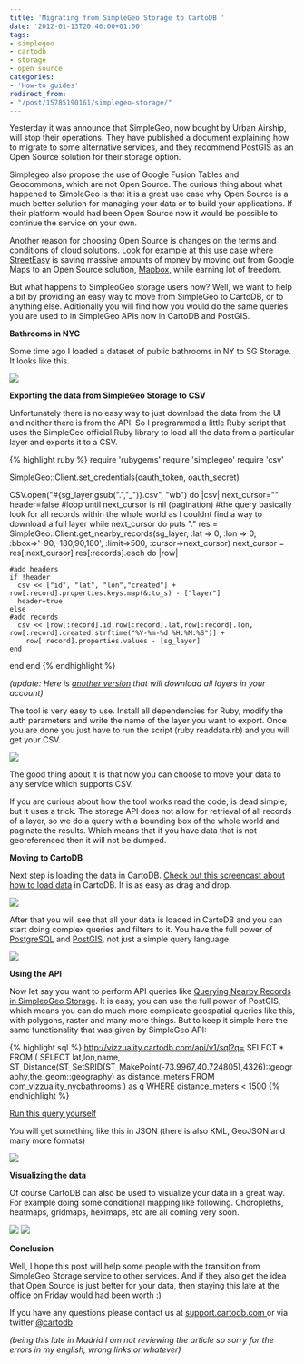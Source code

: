 ```yaml
---
title: 'Migrating from SimpleGeo Storage to CartoDB '
date: '2012-01-13T20:40:00+01:00'
tags:
- simplegeo
- cartodb
- storage
- open source
categories:
- 'How-to guides'
redirect_from:
- "/post/15785190161/simplegeo-storage/"
---
```


Yesterday it was announce that SimpleGeo, now bought by Urban Airship, will stop their operations. They have published a document explaining how to migrate to some alternative services, and they recommend PostGIS as an Open Source solution for their storage option. 

Simplegeo also propose the use of Google Fusion Tables and Geocommons, which are not Open Source. The curious thing about what happened to SimpleGeo is that it is a great use case why Open Source is a much better solution for managing your data or to build your applications. If their platform would had been Open Source now it would be possible to continue the service on your own.

Another reason for choosing Open Source is changes on the terms and conditions of cloud solutions. Look for example at this <a href="https://plus.google.com/118383351194421484817/posts/foj5A1fURGt">use case where StreetEasy</a> is saving massive amounts of money by moving out from Google Maps to an Open Source solution, <a href="http://mapbox.com/">Mapbox</a>, while earning lot of freedom.

But what happens to SimpleoGeo storage users now? Well, we want to help a bit by providing an easy way to move from SimpleGeo to CartoDB, or to anything else. Aditionally you will find how you would do the same queries you are used to in SimpleGeo APIs now in CartoDB and PostGIS.

**Bathrooms in NYC**

Some time ago I loaded a dataset of public bathrooms in NY to SG Storage. It looks like this.

<img src="http://media.tumblr.com/tumblr_lxr39kcwwM1qabv21.png"/>

**Exporting the data from SimpleGeo Storage to CSV**

Unfortunately there is no easy way to just download the data from the UI and neither there is from the API. So I programmed a little Ruby script that uses the SimpleGeo official Ruby library to load all the data from a particular layer and exports it to a CSV.

{% highlight ruby %}
require 'rubygems'
require 'simplegeo'
require 'csv'

SimpleGeo::Client.set_credentials(oauth_token, oauth_secret)

CSV.open("#{sg_layer.gsub(".","_")}.csv", "wb") do |csv|
  next_cursor=""
  header=false
  #loop until next_cursor is nil (pagination)
  #the query basically look for all records within the whole world as I couldnt find a way to download a full layer
  while next_cursor do
    puts "."
    res = SimpleGeo::Client.get_nearby_records(sg_layer,
        :lat => 0, :lon => 0, :bbox=>'-90,-180,90,180', :limit=>500, :cursor=>next_cursor)
    next_cursor = res[:next_cursor]
    res[:records].each do |row|

    #add headers
    if !header
      csv << ["id", "lat", "lon","created"] + row[:record].properties.keys.map(&:to_s) - ["layer"]
      header=true
    else
    #add records
      csv << [row[:record].id,row[:record].lat,row[:record].lon, row[:record].created.strftime("%Y-%m-%d %H:%M:%S")] +
        row[:record].properties.values - [sg_layer]
    end
  end
end
{% endhighlight %}

_(update: Here is <a href="https://gist.github.com/1610866">another version</a> that will download all layers in your account)_

The tool is very easy to use. Install all dependencies for Ruby, modify the auth parameters and write the name of the layer you want to export. Once you are done you just have to run the script (ruby readdata.rb) and you will get your CSV.

<img src="http://media.tumblr.com/tumblr_lxr3h2Vwo01qabv21.png"/>

The good thing about it is that now you can choose to move your data to any service which supports CSV.

If you are curious about how the tool works read the code, is dead simple, but it uses a trick. The storage API does not allow for retrieval of all records of a layer, so we do a query with a bounding box of the whole world and paginate the results. Which means that if you have data that is not georeferenced then it will not be dumped.

**Moving to CartoDB**

Next step is loading the data in CartoDB. <a href="http://vimeo.com/29491951">Check out this screencast about how to load data</a> in CartoDB. It is as easy as drag and drop.

<img src="http://media.tumblr.com/tumblr_lxr3us4XBO1qabv21.png"/>

After that you will see that all your data is loaded in CartoDB and you can start doing complex queries and filters to it. You have the full power of <a href="http://www.postgresql.org/">PostgreSQL</a> and <a href="http://postgis.refractions.net/documentation/manual-svn/reference.html">PostGIS</a>, not just a simple query language.

<img src="http://media.tumblr.com/tumblr_lxr3ybeoOY1qabv21.png"/>

**Using the API**

Now let say you want to perform API queries like <a href="https://simplegeo.com/docs/api-endpoints/simplegeo-storage#nearby">Querying Nearby Records in SimpleoGeo Storage</a>. It is easy, you can use the full power of PostGIS, which means you can do much more complicate geospatial queries like this, with polygons, raster and many more things. But to keep it simple here the same functionality that was given by SimpleGeo API:

{% highlight sql %}
http://vizzuality.cartodb.com/api/v1/sql?q=
SELECT * FROM (
  SELECT lat,lon,name,
         ST_Distance(ST_SetSRID(ST_MakePoint(-73.9967,40.724805),4326)::geography,the_geom::geography) as distance_meters
  FROM com_vizzuality_nycbathrooms
) as q
WHERE distance_meters < 1500
{% endhighlight %}

<a href="http://vizzuality.cartodb.com/api/v1/sql?q=SELECT%20*%20FROM%20(SELECT%20lat,lon,name,%20ST_Distance(ST_SetSRID(ST_MakePoint(-73.9967,40.724805),4326)::geography,the_geom::geography)%20as%20distance_meters%20FROM%20com_vizzuality_nycbathrooms)%20as%20q%20WHERE%20distance_meters%20%3C%201500">Run this query yourself</a>

You will get something like this in JSON (there is also KML, GeoJSON and many more formats)

<a href="http://vizzuality.cartodb.com/api/v1/sql?q=SELECT%20*%20FROM%20(SELECT%20lat,lon,name,%20ST_Distance(ST_SetSRID(ST_MakePoint(-73.9967,40.724805),4326)::geography,the_geom::geography)%20as%20distance_meters%20FROM%20com_vizzuality_nycbathrooms)%20as%20q%20WHERE%20distance_meters%20%3C%201500"><img src="http://media.tumblr.com/tumblr_lxr4fi6rTu1qabv21.png"/></a>

**Visualizing the data**

Of course CartoDB can also be used to visualize your data in a great way. For example doing some conditional mapping like following. Choropleths, heatmaps, gridmaps, heximaps, etc are all coming very soon.

<img src="http://media.tumblr.com/tumblr_lxr4wafewV1qabv21.png"/>

<img src="http://media.tumblr.com/tumblr_lxr52tSgiH1qabv21.png"/>

**Conclusion**

Well, I hope this post will help some people with the transition from SimpleGeo Storage service to other services. And if they also get the idea that Open Source is just better for your data, then staying this late at the office on Friday would had been worth :)

If you have any questions please contact us at <a href="http://support.cartodb.com/">support.cartodb.com </a>or via twitter <a href="https://twitter.com/#!/cartodb">@cartodb</a>

_(being this late in Madrid I am not reviewing the article so sorry for the errors in my english, wrong links or whatever)_
